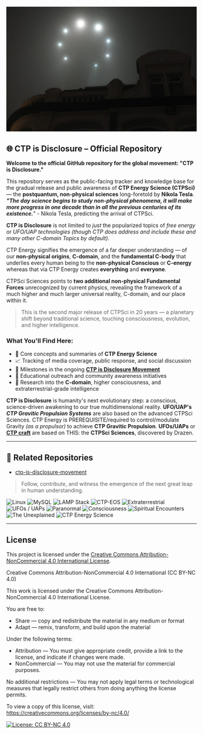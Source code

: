 [![ctp-energy site-link](https://github.com/ctp-eos/ctp-is-disclosure/blob/baa2b837799431159d336cbf5c1e9365c6cf0e94/ctp-craft-in-formation.png?raw=true)](https://www.ctp-energy.com)

## 🌐 CTP is Disclosure – Official Repository

**Welcome to the official GitHub repository for the global movement: "CTP is Disclosure."**

This repository serves as the public-facing tracker and knowledge base for the gradual release and public awareness of **CTP Energy Science (CTPSci)** — the **postquantum, non-physical sciences** long-foretold by **Nikola Tesla**. ***"The day science begins to study non-physical phenomena, it will make more progress in one decade than in all the previous centuries of its existence.***" - Nikola Tesla, predicting the arrival of CTPSci. 

**CTP is Disclosure** is not limited to *just* the popularized topics of *free energy* or *UFO/UAP technologies
(though CTP does address and include these and many other C-domain Topics by default)*. 

CTP Energy signifies the emergence of a far deeper understanding — of our **non-physical origins**, **C-domain**, and the **fundamental C-body** that underlies every human being to the **non-physical Conscious** or **C-energy** whereas that via CTP Energy creates **everything** and **everyone**. 

CTPSci Sciences points to **two additional non-physical Fundamental Forces** unrecognized by current physics, revealing the framework of a much higher and much larger universal reality, C-domain, and our place within it.

> This is the second major release of CTPSci in 20 years — a planetary shift beyond traditional science, touching consciousness, evolution, and higher intelligence.

### What You'll Find Here:
- 🧠 Core concepts and summaries of **CTP Energy Science**  
- 📈 Tracking of media coverage, public response, and social discussion  
- 📜 Milestones in the ongoing [**CTP is Disclosure Movement**](https://github.com/ctp-eos/ctp-idm)
- 🔭 Educational outreach and community awareness initiatives  
- 🚀 Research into the **C-domain**, higher consciousness, and extraterrestrial-grade intelligence

**CTP is Disclosure** is humanity's next evolutionary step: a conscious, science-driven awakening to our true multidimensional reality. **UFO/UAP's** ***CTP Gravitic Propulsion Systems*** are also based on the advanced CTPSci Sciences. CTP Energy is PREREQUISITE/required to control/modulate Gravity *(as a propulsor)* to achieve **CTP Gravitic Propulsion**. **UFOs/UAPs** or **<a href="https://x.com/search?q=ctp%20craft&src=typed_query" target="_blank">CTP craft</a>**
are based on THIS: the **CTPSci Sciences**, discovered by Drazen.

---

## 🔗 Related Repositories

- [ctp-is-disclosure-movement](https://github.com/ctp-eos/ctp-idm)

 
> Follow, contribute, and witness the emergence of the next great leap in human understanding.

![Linux](https://img.shields.io/badge/Platform-Linux-blue?logo=linux&logoColor=white)
![MySQL](https://img.shields.io/badge/Database-MySQL-blue?logo=mysql&logoColor=white)
![LAMP Stack](https://img.shields.io/badge/Stack-LAMP-orange?logo=apache&logoColor=white)
![CTP-EOS](https://img.shields.io/badge/OS-CTP--EOS-purple?logo=arch-linux&logoColor=white)
![Extraterrestrial](https://img.shields.io/badge/Focus-Extraterrestrial-9cf)
![UFOs / UAPs](https://img.shields.io/badge/Phenomena-UFOs/UAPs-lightgrey)
![Paranormal](https://img.shields.io/badge/Category-Paranormal-black)
![Consciousness](https://img.shields.io/badge/Field-Consciousness-yellowgreen)
![Spiritual Encounters](https://img.shields.io/badge/Theme-Spiritual_Encounters-pink)
![The Unexplained](https://img.shields.io/badge/Topic-The_Unexplained-red)
![CTP Energy Science](https://img.shields.io/badge/Science-CTP_Energy_Science-brightgreen)

---

## License

This project is licensed under the [Creative Commons Attribution-NonCommercial 4.0 International License](https://creativecommons.org/licenses/by-nc/4.0/).


Creative Commons Attribution-NonCommercial 4.0 International (CC BY-NC 4.0)

This work is licensed under the Creative Commons Attribution-NonCommercial 4.0 International License.

You are free to:
- Share — copy and redistribute the material in any medium or format
- Adapt — remix, transform, and build upon the material

Under the following terms:
- Attribution — You must give appropriate credit, provide a link to the license, and indicate if changes were made.
- NonCommercial — You may not use the material for commercial purposes.

No additional restrictions — You may not apply legal terms or technological measures that legally restrict others from doing anything the license permits.

To view a copy of this license, visit: https://creativecommons.org/licenses/by-nc/4.0/

[![License: CC BY-NC 4.0](https://img.shields.io/badge/License-CC%20BY--NC%204.0-lightgrey.svg)](https://creativecommons.org/licenses/by-nc/4.0/)
